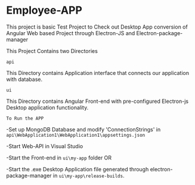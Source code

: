 # Employee-APP

This project is basic Test Project to Check out Desktop App conversion of Angular Web based Project through Electron-JS and Electron-package-manager

This Project Contains two Directories

`api`

This Directory contains Application interface that connects our application with database.

`ui`

This Directory contains Angular Front-end with pre-configured Electron-js Desktop application functionality.

`To Run the APP`

-Set up MongoDB Database and modify 'ConnectionStrings' in `api\WebApplication1\WebApplication1\appsettings.json`

-Start Web-API in Visual Studio

-Start the Front-end in `ui\my-app` folder OR

-Start the .exe Desktop Application file generated through electron-package-manager in `ui\my-app\release-builds`.
